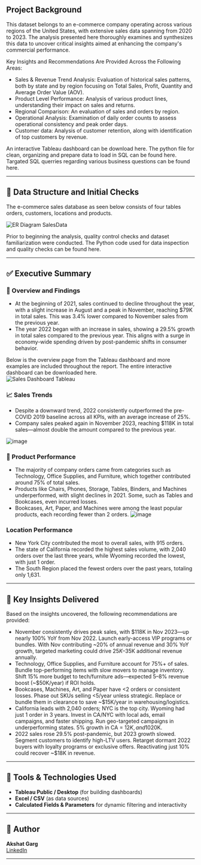 
## Project Background

This dataset belongs to an e-commerce company operating across various regions of the United States, with extensive sales data spanning from 2020 to 2023. The analysis presented here thoroughly examines and synthesizes this data to uncover critical insights aimed at enhancing the company's commercial performance.

Key Insights and Recommendations Are Provided Across the Following Areas:
- Sales & Revenue Trend Analysis: Evaluation of historical sales patterns, both by state and by region focusing on Total Sales, Profit, Quantity and Average Order Value (AOV).
- Product Level Performance: Analysis of various product lines, understanding their impact on sales and returns.
- Regional Comparison: An evaluation of sales and orders by region.
- Operational Analysis: Examination of daily order counts to assess operational consistency and peak order days.
- Customer data:  Analysis of customer retention, along with identification of top customers by revenue.

An interactive Tableau dashboard can be download here.
The python file for clean, organizing and prepare data to load in SQL can be found here.
Targated SQL querries regarding various business questions can be found here.

---

## 🎯 Data Structure and Initial Checks

The e-commerce sales database as seen below consists of four tables orders, customers, locations and products.

![ER Diagram SalesData](https://github.com/user-attachments/assets/4e1c02de-20e7-43d8-aa06-3d9db7a3de83)

Prior to beginning the analysis, quality control checks and dataset familiarization were conducted. The Python code used for data inspection and quality checks can be found here.

---

## ✅ Executive Summary

### 📌 Overview and Findings
-	At the beginning of 2021, sales continued to decline throughout the year, with a slight increase in August and a peak in November, reaching $79K in total sales. This was 3.4% lower compared to November sales from the previous year.
-	The year 2022 began with an increase in sales, showing a 29.5% growth in total sales compared to the previous year. This aligns with a surge in economy-wide spending driven by post-pandemic shifts in consumer behavior.

Below is the overview page from the Tableau dashboard and more examples are included throughout the report. The entire interactive dashboard can be downloaded here.  
![Sales Dashboard Tableau](https://github.com/user-attachments/assets/0eff91d6-5ca7-4acb-96d6-b2bda05c6127)


### 📈 Sales Trends
-	Despite a downward trend, 2022 consistently outperformed the pre-COVID 2019 baseline across all KPIs, with an average increase of 25%.
-	Company sales peaked again in November 2023, reaching $118K in total sales—almost double the amount compared to the previous year.

![image](https://github.com/user-attachments/assets/952fa486-5a3d-4c23-b7bb-44c29dc30973)

### 🧺 Product Performance
-	The majority of company orders came from categories such as Technology, Office Supplies, and Furniture, which together contributed around 75% of total sales.
-	Products like Chairs, Phones, Storage, Tables, Binders, and Machines underperformed, with slight declines in 2021. Some, such as Tables and Bookcases, even incurred losses.
-	Bookcases, Art, Paper, and Machines were among the least popular products, each recording fewer than 2 orders.
![image](https://github.com/user-attachments/assets/a789d013-67a8-4f93-9083-59054ef5fcde)


### Location Performance
-	New York City contributed the most to overall sales, with 915 orders.
-	The state of California recorded the highest sales volume, with 2,040 orders over the last three years, while Wyoming recorded the lowest, with just 1 order.
-	The South Region placed the fewest orders over the past years, totaling only 1,631.

---
## 🌟 Key Insights Delivered
Based on the insights uncovered, the following recommendations are provided:

-	November consistently drives peak sales, with $118K in Nov 2023—up nearly 100% YoY from Nov 2022. Launch early-access VIP programs or bundles. With Nov contributing ~20% of annual revenue and 30% YoY growth, targeted marketing could drive $25K–$35K additional revenue annually.
-	Technology, Office Supplies, and Furniture account for 75%+ of sales. Bundle top-performing items with slow movers to manage inventory. Shift 15% more budget to tech/furniture ads—expected 5–8% revenue boost (~$50K/year) if ROI holds.
-	Bookcases, Machines, Art, and Paper have <2 orders or consistent losses. Phase out SKUs selling <5/year unless strategic. Replace or bundle them in clearance to save ~$15K/year in warehousing/logistics.
-	California leads with 2,040 orders; NYC is the top city. Wyoming had just 1 order in 3 years. Invest in CA/NYC with local ads, email campaigns, and faster shipping. Run geo-targeted campaigns in underperforming states. 5% growth in CA = $12K, and 10% unlocked in the South = ~$20K.
-	2022 sales rose 29.5% post-pandemic, but 2023 growth slowed. Segment customers to identify high-LTV users. Retarget dormant 2022 buyers with loyalty programs or exclusive offers. Reactivating just 10% could recover ~$18K in revenue.

---

## 🧰 Tools & Technologies Used

- **Tableau Public / Desktop** (for building dashboards)
- **Excel / CSV** (as data sources)
- **Calculated Fields & Parameters** for dynamic filtering and interactivity

---

## 👤 Author

**Akshat Garg**  
[LinkedIn](https://www.linkedin.com/in/akshat-garg15012003/)

---


